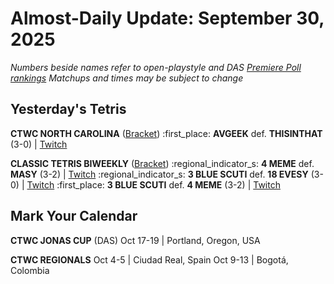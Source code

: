 # Almost-Daily Update: September 30, 2025
*Numbers beside names refer to open-playstyle and DAS [Premiere Poll rankings](https://premierepoll.wordpress.com/)*
*Matchups and times may be subject to change*

## Yesterday's Tetris
**CTWC NORTH CAROLINA**  ([Bracket](https://challonge.com/2dyxarz8))
:first_place:  **AVGEEK** def. **THISINTHAT** (3-0)  |  [Twitch](https://www.twitch.tv/videos/2578179420?t=04h10m43s)

**CLASSIC TETRIS BIWEEKLY**  ([Bracket](https://docs.google.com/spreadsheets/d/e/2PACX-1vSJLe5-B6vtpIS94fqgy_H9sonscbApgo7Nrn76eX3M26s8P7rAPRsniM3lfDY93TIu-Bubln79sa8L/pubhtml#gid=0))
:regional_indicator_s:  **4 MEME** def. **MASY** (3-2)  |  [Twitch](https://www.twitch.tv/videos/2576326065?t=00h04m27s)
:regional_indicator_s:  **3 BLUE SCUTI** def. **18 EVESY** (3-0)  |  [Twitch](x)
:first_place:  **3 BLUE SCUTI** def. **4 MEME** (3-2)  |  [Twitch](https://www.twitch.tv/videos/2577696991?t=00h05m04s)

## Mark Your Calendar
**CTWC JONAS CUP** (DAS)
Oct 17-19  |  Portland, Oregon, USA

**CTWC REGIONALS**
Oct 4-5  |  Ciudad Real, Spain
Oct 9-13  |  Bogotá, Colombia